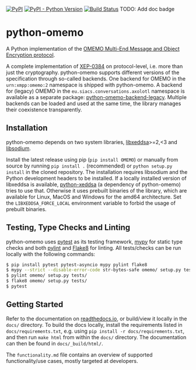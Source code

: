 [![PyPI](https://img.shields.io/pypi/v/OMEMO.svg)](https://pypi.org/project/OMEMO/)
[![PyPI - Python Version](https://img.shields.io/pypi/pyversions/OMEMO.svg)](https://pypi.org/project/OMEMO/)
[![Build Status](https://travis-ci.org/Syndace/python-omemo.svg?branch=stable)](https://travis-ci.org/Syndace/python-omemo)
TODO: Add doc badge

# python-omemo #

A Python implementation of the [OMEMO Multi-End Message and Object Encryption protocol](https://xmpp.org/extensions/xep-0384.html).

A complete implementation of [XEP-0384](https://xmpp.org/extensions/xep-0384.html) on protocol-level, i.e. more than just the cryptography. python-omemo supports different versions of the specification through so-called backends. One backend for OMEMO in the `urn:xmpp:omemo:2` namespace is shipped with python-omemo. A backend for (legacy) OMEMO in the `eu.siacs.conversations.axolotl` namespace is available as a separate package: [python-omemo-backend-legacy](https://github.com/Syndace/python-omemo-backend-legacy). Multiple backends can be loaded and used at the same time, the library manages their coexistence transparently.

## Installation ##

python-omemo depends on two system libraries, [libxeddsa](https://github.com/Syndace/libxeddsa)>=2,<3 and [libsodium](https://download.libsodium.org/doc/).

Install the latest release using pip (`pip install OMEMO`) or manually from source by running `pip install .` (recommended) or `python setup.py install` in the cloned repository. The installation requires libsodium and the Python development headers to be installed. If a locally installed version of libxeddsa is available, [python-xeddsa](https://github.com/Syndace/python-xeddsa) (a dependency of python-omemo) tries to use that. Otherwise it uses prebuilt binaries of the library, which are available for Linux, MacOS and Windows for the amd64 architecture. Set the `LIBXEDDSA_FORCE_LOCAL` environment variable to forbid the usage of prebuilt binaries.

## Testing, Type Checks and Linting ##

python-omemo uses [pytest](https://docs.pytest.org/en/latest/) as its testing framework, [mypy](http://mypy-lang.org/) for static type checks and both [pylint](https://pylint.pycqa.org/en/latest/) and [Flake8](https://flake8.pycqa.org/en/latest/) for linting. All tests/checks can be run locally with the following commands:

```sh
$ pip install pytest pytest-asyncio mypy pylint flake8
$ mypy --strict --disable-error-code str-bytes-safe omemo/ setup.py tests/
$ pylint omemo/ setup.py tests/
$ flake8 omemo/ setup.py tests/
$ pytest
```

## Getting Started ##

Refer to the documentation on [readthedocs.io](https://python-omemo.readthedocs.io/en/latest/), or build/view it locally in the `docs/` directory. To build the docs locally, install the requirements listed in `docs/requirements.txt`, e.g. using `pip install -r docs/requirements.txt`, and then run `make html` from within the `docs/` directory. The documentation can then be found in `docs/_build/html/`.

The `functionality.md` file contains an overview of supported functionality/use cases, mostly targeted at developers.
